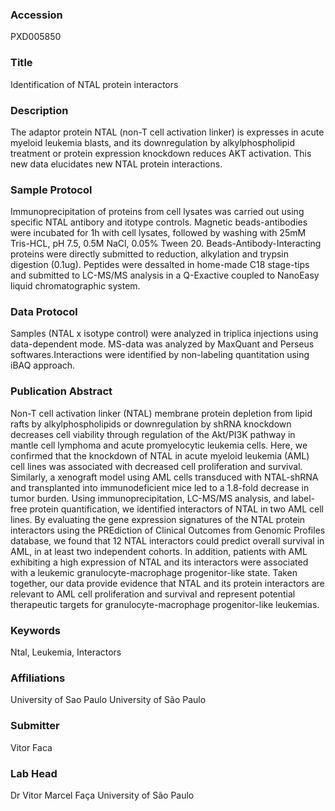 ### Accession
PXD005850

### Title
Identification of NTAL protein interactors

### Description
The adaptor protein NTAL (non-T cell activation linker) is expresses in acute myeloid leukemia blasts, and its downregulation by alkylphospholipid treatment or protein expression knockdown reduces AKT activation. This new data elucidates new NTAL protein interactions.

### Sample Protocol
Immunoprecipitation of proteins from cell lysates was carried out using specific NTAL antibory and itotype controls. Magnetic beads-antibodies were incubated for 1h with cell lysates, followed by washing with 25mM Tris-HCL, pH 7.5, 0.5M NaCl, 0.05% Tween 20. Beads-Antibody-Interacting proteins were directly submitted to reduction, alkylation and trypsin digestion (0.1ug). Peptides were dessalted in home-made C18 stage-tips and submitted to LC-MS/MS analysis in a Q-Exactive coupled to NanoEasy liquid chromatographic system.

### Data Protocol
Samples (NTAL x isotype control) were analyzed in triplica injections using data-dependent mode. MS-data was analyzed by MaxQuant and Perseus softwares.Interactions were identified by non-labeling quantitation using iBAQ approach.

### Publication Abstract
Non-T cell activation linker (NTAL) membrane protein depletion from lipid rafts by alkylphospholipids or downregulation by shRNA knockdown decreases cell viability through regulation of the Akt/PI3K pathway in mantle cell lymphoma and acute promyelocytic leukemia cells. Here, we confirmed that the knockdown of NTAL in acute myeloid leukemia (AML) cell lines was associated with decreased cell proliferation and survival. Similarly, a xenograft model using AML cells transduced with NTAL-shRNA and transplanted into immunodeficient mice led to a 1.8-fold decrease in tumor burden. Using immunoprecipitation, LC-MS/MS analysis, and label-free protein quantification, we identified interactors of NTAL in two AML cell lines. By evaluating the gene expression signatures of the NTAL protein interactors using the PREdiction of Clinical Outcomes from Genomic Profiles database, we found that 12 NTAL interactors could predict overall survival in AML, in at least two independent cohorts. In addition, patients with AML exhibiting a high expression of NTAL and its interactors were associated with a leukemic granulocyte-macrophage progenitor-like state. Taken together, our data provide evidence that NTAL and its protein interactors are relevant to AML cell proliferation and survival and represent potential therapeutic targets for granulocyte-macrophage progenitor-like leukemias.

### Keywords
Ntal, Leukemia, Interactors

### Affiliations
University of Sao Paulo
University of São Paulo

### Submitter
Vitor Faca

### Lab Head
Dr Vitor Marcel Faça
University of São Paulo


